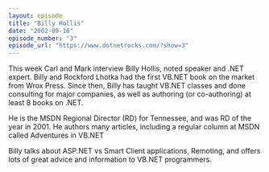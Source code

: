 ```yaml
---
layout: episode
title: "Billy Hollis"
date: "2002-09-16"
episode_number: "3"
episode_url: "https://www.dotnetrocks.com/?show=3"
---
```


This week Carl and Mark interview Billy Hollis, noted speaker and .NET expert. Billy and Rockford Lhotka had the first VB.NET book on the market from Wrox Press. Since then, Billy has taught VB.NET classes and done consulting for major companies, as well as authoring (or co-authoring) at least 8 books on .NET. 

He is the MSDN Regional Director (RD) for Tennessee, and was RD of the year in 2001. He authors many articles, including a regular column at MSDN called Adventures in VB.NET 

Billy talks about ASP.NET vs Smart Client applications, Remoting, and offers lots of great advice and information to VB.NET programmers.
